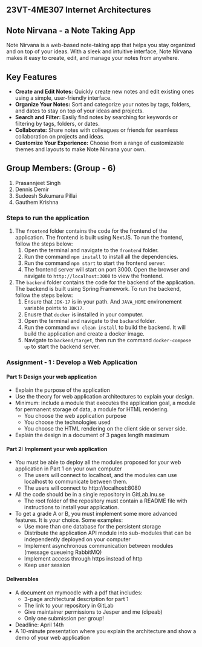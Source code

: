 ## 23VT-4ME307 Internet Architectures

## Note Nirvana - a Note Taking App
Note Nirvana is a web-based note-taking app that helps you stay organized and on top of your ideas. 
With a sleek and intuitive interface, Note Nirvana makes it easy to create, edit, and manage your notes from anywhere.
## Key Features
- **Create and Edit Notes:** Quickly create new notes and edit existing ones using a simple, user-friendly interface.
- **Organize Your Notes:** Sort and categorize your notes by tags, folders, and dates to stay on top of your ideas and projects.
- **Search and Filter:** Easily find notes by searching for keywords or filtering by tags, folders, or dates.
- **Collaborate:** Share notes with colleagues or friends for seamless collaboration on projects and ideas.
- **Customize Your Experience:** Choose from a range of customizable themes and layouts to make Note Nirvana your own.

## Group Members: (Group - 6)
1. Prasannjeet Singh
2. Dennis Demir
3. Sudeesh Sukumara Pillai
4. Gauthem Krishna

### Steps to run the application
1. The `frontend` folder contains the code for the frontend of the application. The frontend is built using NextJS. To run the frontend, follow the steps below:
    1. Open the terminal and navigate to the `frontend` folder.
    2. Run the command `npm install` to install all the dependencies.
    3. Run the command `npm start` to start the frontend server.
    4. The frontend server will start on port 3000. Open the browser and navigate to `http://localhost:3000` to view the frontend.
2. The `backend` folder contains the code for the backend of the application. The backend is built using Spring Framework. To run the backend, follow the steps below:
    1. Ensure that `JDK-17` is in your path. And `JAVA_HOME` environement variable points to `JDK17`.
    2. Enusre that `docker` is installed in your computer.
    3. Open the terminal and navigate to the `backend` folder.
    4. Run the command `mvn clean install` to build the backend. It will build the application and create a docker image.
    5. Navigate to `backend/target`, then run the command `docker-compose up` to start the backend server.

### Assignment - 1 : Develop a Web Application
#### Part 1: Design your web application
- Explain the purpose of the application
- Use the theory for web application architectures to explain your design.
- Minimum: include a module that executes the application goal, a module for permanent storage of data, a module for HTML rendering.
  - You choose the web application purpose
  - You choose the technologies used
  - You choose the HTML rendering on the client side or server side.
- Explain the design in a document of 3 pages length maximum
#### Part 2: Implement your web application
- You must be able to deploy all the modules proposed for your web application in Part 1 on your own computer
  - The users will connect to localhost, and the modules can use localhost to communicate between them. 
  - The users will connect to http://localhost:8080
- All the code should be in a single repository in GitLab.lnu.se
  - The root folder of the repository must contain a README file with instructions to install your application.
- To get a grade A or B, you must implement some more advanced features. It is your choice. Some examples:
    - Use more than one database for the persistent storage
    - Distribute the application API module into sub-modules that can be independently deployed on your computer
    - Implement asynchronous communication between modules (message queueing RabbitMQ)
    - Implement access through https instead of http
    - Keep user session
#### Deliverables
- A document on mymoodle with a pdf that includes:
    - 3-page architectural description for part 1
    - The link to your repository in GitLab
    - Give maintainer permissions to Jesper and me (dipeab)
    - Only one submission per group!
- Deadline: April 14th
- A 10-minute presentation where you explain the architecture and show a demo of your web application

